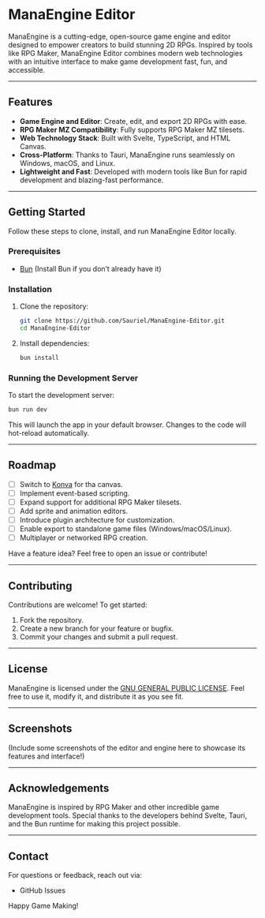 # ManaEngine Editor

ManaEngine is a cutting-edge, open-source game engine and editor designed to empower creators to build stunning 2D RPGs. Inspired by tools like RPG Maker, ManaEngine Editor combines modern web technologies with an intuitive interface to make game development fast, fun, and accessible.

---

## Features

- **Game Engine and Editor**: Create, edit, and export 2D RPGs with ease.
- **RPG Maker MZ Compatibility**: Fully supports RPG Maker MZ tilesets.
- **Web Technology Stack**: Built with Svelte, TypeScript, and HTML Canvas.
- **Cross-Platform**: Thanks to Tauri, ManaEngine runs seamlessly on Windows, macOS, and Linux.
- **Lightweight and Fast**: Developed with modern tools like Bun for rapid development and blazing-fast performance.

---

## Getting Started

Follow these steps to clone, install, and run ManaEngine Editor locally.

### Prerequisites

- [Bun](https://bun.sh/) (Install Bun if you don’t already have it)

### Installation

1. Clone the repository:
   ```bash
   git clone https://github.com/Sauriel/ManaEngine-Editor.git
   cd ManaEngine-Editor
   ```
2. Install dependencies:
   ```bash
   bun install
   ```

### Running the Development Server

To start the development server:
```bash
bun run dev
```
This will launch the app in your default browser. Changes to the code will hot-reload automatically.

---

## Roadmap

- [ ] Switch to [Konva](https://konvajs.org/) for tha canvas.
- [ ] Implement event-based scripting.
- [ ] Expand support for additional RPG Maker tilesets.
- [ ] Add sprite and animation editors.
- [ ] Introduce plugin architecture for customization.
- [ ] Enable export to standalone game files (Windows/macOS/Linux).
- [ ] Multiplayer or networked RPG creation.

Have a feature idea? Feel free to open an issue or contribute!

---

## Contributing

Contributions are welcome! To get started:

1. Fork the repository.
2. Create a new branch for your feature or bugfix.
3. Commit your changes and submit a pull request.

---

## License

ManaEngine is licensed under the [GNU GENERAL PUBLIC LICENSE](./LICENSE). Feel free to use it, modify it, and distribute it as you see fit.

---

## Screenshots

(Include some screenshots of the editor and engine here to showcase its features and interface!)

---

## Acknowledgements

ManaEngine is inspired by RPG Maker and other incredible game development tools. Special thanks to the developers behind Svelte, Tauri, and the Bun runtime for making this project possible.

---

## Contact

For questions or feedback, reach out via:

- GitHub Issues

Happy Game Making!
